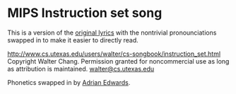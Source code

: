 # MIPS Instruction set song


This is a version of the [original lyrics](http://www.cs.utexas.edu/users/walter/cs-songbook/instruction_set.html) with the nontrivial pronounciations swapped in to make it easier to directly read.



http://www.cs.utexas.edu/users/walter/cs-songbook/instruction_set.html
Copyright Walter Chang. Permission granted for noncommercial use as long as attribution is maintained. walter@cs.utexas.edu 

Phonetics swapped in by [Adrian Edwards](www.adriancedwards.com).
